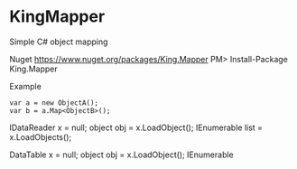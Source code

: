 KingMapper
==========

Simple C# object mapping

Nuget
https://www.nuget.org/packages/King.Mapper
PM> Install-Package King.Mapper

Example
```
var a = new ObjectA();
var b = a.Map<ObjectB>();
```

IDataReader x = null;
object obj = x.LoadObject<object>();
IEnumerable<object> list = x.LoadObjects<object>();

DataTable x = null;
object obj = x.LoadObject<object>();
IEnumerable<object> list = x.LoadObjects<object>();

DataSet x = null;
object obj = x.LoadObject<object>();
IEnumerable<object> list = x.LoadObjects<object>();